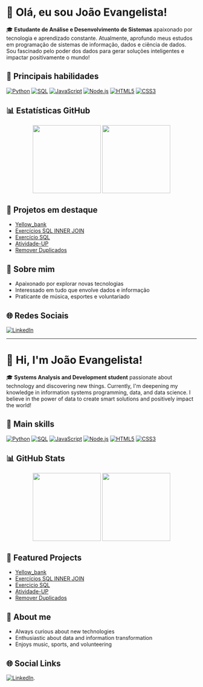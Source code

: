 # 👋 Olá, eu sou João Evangelista!

🎓 **Estudante de Análise e Desenvolvimento de Sistemas** apaixonado por tecnologia e aprendizado constante. Atualmente, aprofundo meus estudos em programação de sistemas de informação, dados e ciência de dados. Sou fascinado pelo poder dos dados para gerar soluções inteligentes e impactar positivamente o mundo!

## 🚀 Principais habilidades

[![Python](https://img.shields.io/badge/Python-3776AB?style=for-the-badge&logo=python&logoColor=white)](https://www.python.org/)
[![SQL](https://img.shields.io/badge/SQL-336791?style=for-the-badge&logo=postgresql&logoColor=white)](https://www.postgresql.org/)
[![JavaScript](https://img.shields.io/badge/JavaScript-F7DF1E?style=for-the-badge&logo=javascript&logoColor=black)](https://developer.mozilla.org/pt-BR/docs/Web/JavaScript)
[![Node.js](https://img.shields.io/badge/Node.js-339933?style=for-the-badge&logo=nodedotjs&logoColor=white)](https://nodejs.org/)
[![HTML5](https://img.shields.io/badge/HTML5-E34F26?style=for-the-badge&logo=html5&logoColor=white)](https://developer.mozilla.org/pt-BR/docs/Web/HTML)
[![CSS3](https://img.shields.io/badge/CSS3-1572B6?style=for-the-badge&logo=css3&logoColor=white)](https://developer.mozilla.org/pt-BR/docs/Web/CSS)

## 📊 Estatísticas GitHub

<div align="center">
  <img height="180em" src="https://github-readme-stats.vercel.app/api?username=Evangelista96&show_icons=true&theme=tokyonight&include_all_commits=true&count_private=true"/>
  <img height="180em" src="https://github-readme-stats.vercel.app/api/top-langs/?username=Evangelista96&layout=compact&langs_count=7&theme=tokyonight"/>
</div>

## 🌟 Projetos em destaque
- [Yellow_bank](https://github.com/Evangelista96/Yellow_bank)
- [Exercícios SQL INNER JOIN](https://github.com/Evangelista96/Exerc-cios-SQL-INEER-JOIN)
- [Exercício SQL](https://github.com/Evangelista96/Exercicio-SQL)
- [Atividade-UP](https://github.com/Evangelista96/Atividade-UP)
- [Remover Duplicados](https://github.com/Evangelista96/Remover-Duplicados)

## 🎯 Sobre mim
- Apaixonado por explorar novas tecnologias
- Interessado em tudo que envolve dados e informação
- Praticante de música, esportes e voluntariado

## 🌐 Redes Sociais
[![LinkedIn](https://img.shields.io/badge/LinkedIn-blue?style=for-the-badge&logo=linkedin&logoColor=white)](https://www.linkedin.com/in/joao-evangelista-44828b189)

---

# 👋 Hi, I'm João Evangelista!

🎓 **Systems Analysis and Development student** passionate about technology and discovering new things. Currently, I'm deepening my knowledge in information systems programming, data, and data science. I believe in the power of data to create smart solutions and positively impact the world!

## 🚀 Main skills

[![Python](https://img.shields.io/badge/Python-3776AB?style=for-the-badge&logo=python&logoColor=white)](https://www.python.org/)
[![SQL](https://img.shields.io/badge/SQL-336791?style=for-the-badge&logo=postgresql&logoColor=white)](https://www.postgresql.org/)
[![JavaScript](https://img.shields.io/badge/JavaScript-F7DF1E?style=for-the-badge&logo=javascript&logoColor=black)](https://developer.mozilla.org/en-US/docs/Web/JavaScript)
[![Node.js](https://img.shields.io/badge/Node.js-339933?style=for-the-badge&logo=nodedotjs&logoColor=white)](https://nodejs.org/)
[![HTML5](https://img.shields.io/badge/HTML5-E34F26?style=for-the-badge&logo=html5&logoColor=white)](https://developer.mozilla.org/en-US/docs/Web/HTML)
[![CSS3](https://img.shields.io/badge/CSS3-1572B6?style=for-the-badge&logo=css3&logoColor=white)](https://developer.mozilla.org/en-US/docs/Web/CSS)

## 📊 GitHub Stats

<div align="center">
  <img height="180em" src="https://github-readme-stats.vercel.app/api?username=Evangelista96&show_icons=true&theme=tokyonight&include_all_commits=true&count_private=true"/>
  <img height="180em" src="https://github-readme-stats.vercel.app/api/top-langs/?username=Evangelista96&layout=compact&langs_count=7&theme=tokyonight"/>
</div>

## 🌟 Featured Projects
- [Yellow_bank](https://github.com/Evangelista96/Yellow_bank)
- [Exercícios SQL INNER JOIN](https://github.com/Evangelista96/Exerc-cios-SQL-INEER-JOIN)
- [Exercicio SQL](https://github.com/Evangelista96/Exercicio-SQL)
- [Atividade-UP](https://github.com/Evangelista96/Atividade-UP)
- [Remover Duplicados](https://github.com/Evangelista96/Remover-Duplicados)

## 🎯 About me
- Always curious about new technologies
- Enthusiastic about data and information transformation
- Enjoys music, sports, and volunteering

## 🌐 Social Links
[![LinkedIn](https://img.shields.io/badge/LinkedIn-blue?style=for-the-badge&logo=linkedin&logoColor=white)](https://www.linkedin.com/in/joao-evangelista-44828b189).
